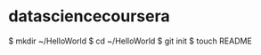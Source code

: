datasciencecoursera
===================
$ mkdir ~/HelloWorld
$ cd ~/HelloWorld
$ git init
$ touch README
